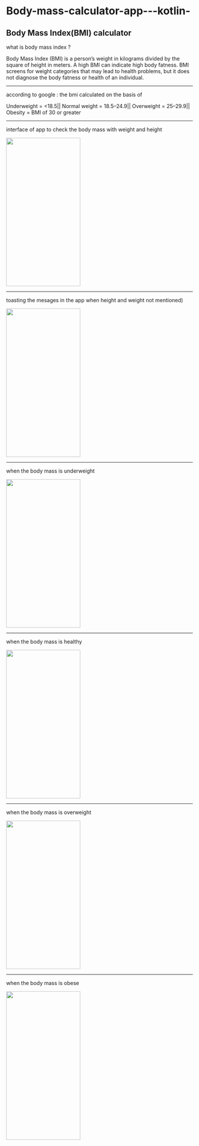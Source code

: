 # Body-mass-calculator-app---kotlin-
Body Mass Index(BMI) calculator
-------------------------------
what is body mass index ?

Body Mass Index (BMI) is a person’s weight in kilograms divided by the square of height in meters. A high BMI can indicate high body fatness. BMI screens for weight categories that may lead to health problems, but it does not diagnose the body fatness or health of an individual.
_____________________________________________________________________________________

according to google : the bmi calculated  on the basis of

Underweight = <18.5||
Normal weight = 18.5–24.9||
Overweight = 25–29.9||
Obesity = BMI of 30 or greater


_______________________________________________________________________________________
interface of app to check the body mass with weight and height


<img src="https://github.com/rak1819/Body-mass-calculator-app---kotlin-/assets/136351170/10f22605-15ea-433b-bb68-4a2704572a06" width="200" height="400" />






_______________________________________________________________________________________

toasting the mesages in the app when height and weight not mentioned)



<img src="https://github.com/rak1819/Body-mass-calculator-app---kotlin-/assets/136351170/80e4c40a-f531-4955-980f-431bc83ae696" width="200" height="400" />

_______________________________________________________________________________________

when the body mass is underweight




<img src="https://github.com/rak1819/Body-mass-calculator-app---kotlin-/assets/136351170/19b08201-aead-4bef-b8bd-5c2a9bb67fe7" width="200" height="400" />


_______________________________________________________________________________________

when the body mass is healthy



<img src="https://github.com/rak1819/Body-mass-calculator-app---kotlin-/assets/136351170/6b12fba1-1125-4f4e-8c04-4aad933ad96a" width="200" height="400" />

_______________________________________________________________________________________
when the body mass is overweight


<img src="https://github.com/rak1819/Body-mass-calculator-app---kotlin-/assets/136351170/89bfee87-f7a5-480b-8e49-5891f9e82146" width="200" height="400" />

_______________________________________________________________________________________
when the body mass is obese



<img src="https://github.com/rak1819/Body-mass-calculator-app---kotlin-/assets/136351170/a2373eae-868a-4674-964f-37055b16794a" width="200" height="400" />

















